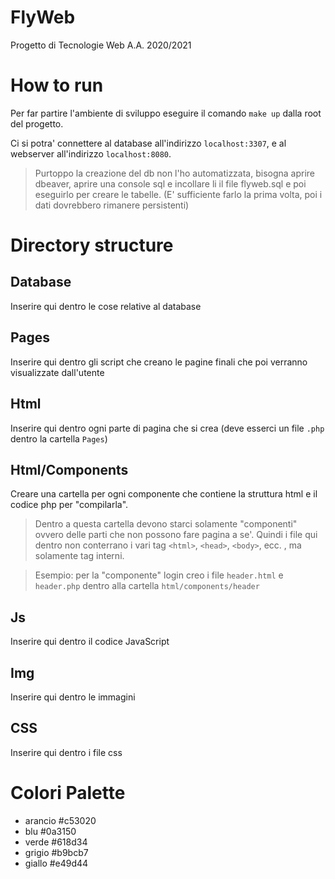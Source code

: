 # FlyWeb

Progetto di Tecnologie Web A.A. 2020/2021


# How to run
Per far partire l'ambiente di sviluppo eseguire il comando `make up` dalla root del progetto.

Ci si potra' connettere al database all'indirizzo `localhost:3307`, e al webserver all'indirizzo `localhost:8080`.

> Purtoppo la creazione del db non l'ho automatizzata, bisogna aprire dbeaver, aprire una console sql e incollare li il file flyweb.sql e poi eseguirlo per creare le tabelle. (E' sufficiente farlo la prima volta, poi i dati dovrebbero rimanere persistenti)

# Directory structure
## Database
Inserire qui dentro le cose relative al database

## Pages
Inserire qui dentro gli script che creano le pagine finali che poi verranno visualizzate dall'utente

## Html
Inserire qui dentro ogni parte di pagina che si crea (deve esserci un file `.php` dentro la cartella `Pages`)

## Html/Components
Creare una cartella per ogni componente che contiene la struttura html e il codice php per "compilarla".

> Dentro a questa cartella devono starci solamente "componenti" ovvero delle parti che non possono fare pagina a se'. Quindi i file qui dentro non conterrano i vari tag `<html>`, `<head>`, `<body>`, ecc. , ma solamente tag interni.

> Esempio: per la "componente" login creo i file `header.html` e `header.php` dentro alla cartella `html/components/header`

## Js
Inserire qui dentro il codice JavaScript

## Img
Inserire qui dentro le immagini

## CSS
Inserire qui dentro i file css


# Colori Palette
- arancio #c53020
- blu     #0a3150
- verde   #618d34
- grigio  #b9bcb7
- giallo  #e49d44
